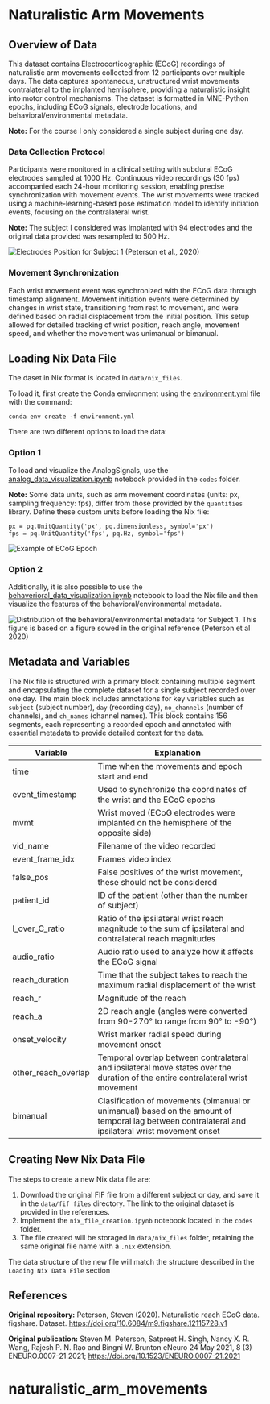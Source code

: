 # Naturalistic Arm Movements

## Overview of Data
This dataset contains Electrocorticographic (ECoG) recordings of naturalistic arm movements collected from 12 participants over multiple days. The data captures spontaneous, unstructured wrist movements contralateral to the implanted hemisphere, providing a naturalistic insight into motor control mechanisms. The dataset is formatted in MNE-Python epochs, including ECoG signals, electrode locations, and behavioral/environmental metadata.

**Note:** For the course I only considered a single subject during one day.

### Data Collection Protocol
Participants were monitored in a clinical setting with subdural ECoG electrodes sampled at 1000 Hz. Continuous video recordings (30 fps) accompanied each 24-hour monitoring session, enabling precise synchronization with movement events. The wrist movements were tracked using a machine-learning-based pose estimation model to identify initiation events, focusing on the contralateral wrist.

**Note:** The subject I considered was implanted with 94 electrodes and the original data provided was resampled to 500 Hz.

![Electrodes Position for Subject 1 (Peterson et al., 2020)](./figures/electrodes_position.png)

### Movement Synchronization
Each wrist movement event was synchronized with the ECoG data through timestamp alignment. Movement initiation events were determined by changes in wrist state, transitioning from rest to movement, and were defined based on radial displacement from the initial position. This setup allowed for detailed tracking of wrist position, reach angle, movement speed, and whether the movement was unimanual or bimanual.

## Loading Nix Data File
The daset in Nix format is located in `data/nix_files`. 

To load it, first create the Conda environment using the [environment.yml](https://gin.g-node.org/YoshuaLima/naturalistic_arm_movements/src/master/environment/environment.yml) file with the command:

```
conda env create -f environment.yml
```

There are two different options to load the data:

### Option 1
To load and visualize the AnalogSignals, use the [analog_data_visualization.ipynb](https://gin.g-node.org/YoshuaLima/naturalistic_arm_movements/src/master/codes/analog_data_visualization.ipynb) notebook provided in the `codes` folder.

**Note:** Some data units, such as arm movement coordinates (units: px, sampling frequency: fps), differ from those provided by the `quantities` library. Define these custom units before loading the Nix file:

```
px = pq.UnitQuantity('px', pq.dimensionless, symbol='px')    
fps = pq.UnitQuantity('fps', pq.Hz, symbol='fps')
```

![Example of ECoG Epoch](./figures/epoch_plot.png)

### Option 2
Additionally, it is also possible to use the [behaverioral_data_visualization.ipynb](https://gin.g-node.org/YoshuaLima/naturalistic_arm_movements/src/master/codes/behaverioral_data_visualization.ipynb) notebook to load the Nix file and then visualize the features of the behavioral/environmental metadata.

![**Distribution of the behavioral/environmental metadata for Subject 1.** This figure is based on a figure sowed in the original reference (Peterson et al 2020)](./figures/metadata_plot.png)

## Metadata and Variables
The Nix file is structured with a primary block containing multiple segment and encapsulating the complete dataset for a single subject recorded over one day. The main block includes annotations for key variables such as `subject` (subject number), `day` (recording day), `no_channels` (number of channels), and `ch_names` (channel names). This block contains 156 segments, each representing a recorded epoch and annotated with essential metadata to provide detailed context for the data.



| Variable | Explanation |
|-----------------|-----------------|
| time | Time when the movements and epoch start and end |
| event_timestamp | Used to synchronize the coordinates of the wrist and the ECoG epochs |
| mvmt | Wrist moved (ECoG electrodes were implanted on the hemisphere of the opposite side) |
| vid_name | Filename of the video recorded |
| event_frame_idx | Frames video index |
| false_pos | False positives of the wrist movement, these should not be considered |
| patient_id | ID of the patient (other than the number of subject) |
| I_over_C_ratio | Ratio of the ipsilateral wrist reach magnitude to the sum of ipsilateral and contralateral reach magnitudes |
| audio_ratio | Audio ratio used to analyze how it affects the ECoG signal |
| reach_duration | Time that the subject takes to reach the maximum radial displacement of the wrist |
| reach_r | Magnitude of the reach |
| reach_a | 2D reach angle (angles were converted from 90-270° to range from 90° to -90°) |
| onset_velocity | Wrist marker radial speed during movement onset |
| other_reach_overlap | Temporal overlap between contralateral and ipsilateral move states over the duration of the entire contralateral wrist movement |
| bimanual | Clasification of movements (bimanual or unimanual)  based on the amount of temporal lag between contralateral and ipsilateral wrist movement onset|


## Creating New Nix Data File
The steps to create a new Nix data file are:

1. Download the original FIF file from a different subject or day, and save it in the `data/fif files` directory. The link to the original dataset is provided in the references.
2. Implement the `nix_file_creation.ipynb` notebook located in the `codes` folder.
3. The file created will be storaged in `data/nix_files` folder, retaining the same original file name with a `.nix` extension.

The data structure of the new file will match the structure described in the `Loading Nix Data File` section

## References  

**Original repository:** Peterson, Steven (2020). Naturalistic reach ECoG data. figshare. Dataset. https://doi.org/10.6084/m9.figshare.12115728.v1

**Original publication:** Steven M. Peterson, Satpreet H. Singh, Nancy X. R. Wang, Rajesh P. N. Rao and Bingni W. Brunton
eNeuro 24 May 2021, 8 (3) ENEURO.0007-21.2021; https://doi.org/10.1523/ENEURO.0007-21.2021

# naturalistic_arm_movements
